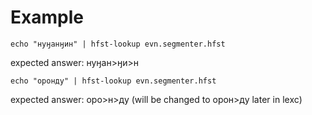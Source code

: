 

# Example 

```echo "нуӈанӈин" | hfst-lookup evn.segmenter.hfst```

expected answer: нуӈан>ӈи>н

```echo "оронду" | hfst-lookup evn.segmenter.hfst```

expected answer: оро>н>ду (will be changed to орон>ду later in lexc)
